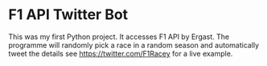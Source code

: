 # F1 API Twitter Bot
This was my first Python project. It accesses F1 API by Ergast. The programme will randomly pick a race in a random season and automatically tweet the details 
see https://twitter.com/F1Racey for a live example.
